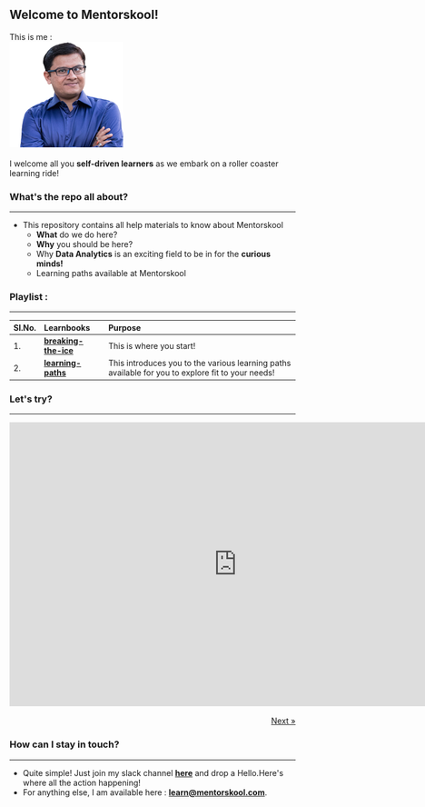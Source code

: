 
## Welcome to Mentorskool!

This is me : <br>
![Amit Choudhary](https://github.com/mentorskool/welcome/blob/master/imgs/profile.png?raw=true) <br><br>
I welcome all you **self-driven learners** as we embark on a roller coaster learning ride!

### What's the repo all about?
-------------------------------
* This repository contains all help materials to know about Mentorskool
	* **What** do we do here?
	* **Why** you should be here?
	* Why **Data Analytics** is an exciting field to be in for the **curious minds!**
	* Learning paths available at Mentorskool

### Playlist : 
---------------------

Sl.No.| Learnbooks                    | Purpose             
------|:------------------------------|:-------------
1.|[**breaking-the-ice**](https://colab.research.google.com/github/mentorskool/welcome/blob/master/learnbooks/breaking-the-ice.ipynb)  | This is where you start!
2.|[**learning-paths**]()    | This introduces you to the various learning paths available for you to explore fit to your needs!

### Let's try?
-------------------------------------
<iframe src="https://docs.google.com/presentation/d/e/2PACX-1vQicoSq0ahKmXBepvJlJ98UA15iB7HsL8yb-SGRy-DkcGeDVcNmVlQZNV3uHVUznrlxcNu3_cLlhmdC/embed?start=false&loop=false&delayms=3000" 
frameborder="0" 
width="800" 
height="500" 
allowfullscreen="true" 
mozallowfullscreen="true" 
webkitallowfullscreen="true"></iframe>

<a href="#" style="float:right;" >Next &raquo;</a>

<br>

### How can I stay in touch?
-------------------------------------
* Quite simple! Just join my slack channel [**here**](https://bit.ly/2wOTt5w) and drop a Hello.Here's where all the action happening! 
* For anything else, I am available here : **learn@mentorskool.com**.







    